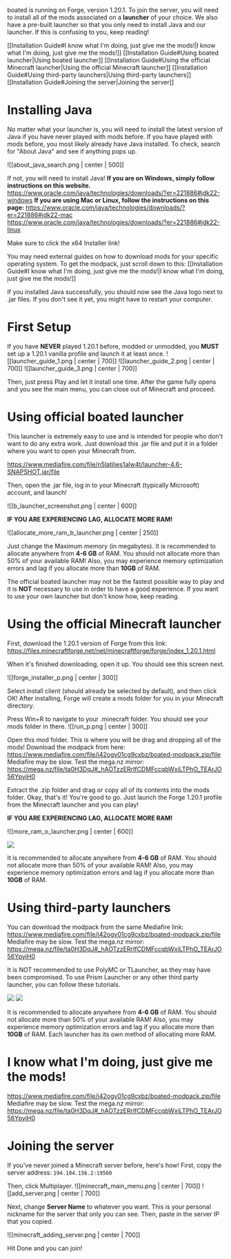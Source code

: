 boated is running on Forge, version 1.20.1. To join the server, you will need to install all of the mods associated on a **launcher** of your choice. We also have a pre-built launcher so that you only need to install Java and our launcher. If this is confusing to you, keep reading!

[[Installation Guide#I know what I'm doing, just give me the mods!|I know what I'm doing, just give me the mods!]]
[[Installation Guide#Using boated launcher|Using boated launcher]]
[[Installation Guide#Using the official Minecraft launcher|Using the official Minecraft launcher]]
[[Installation Guide#Using third-party launchers|Using third-party launchers]]
[[Installation Guide#Joining the server|Joining the server]]
# Installing Java
No matter what your launcher is, you will need to install the latest version of Java if you have never played with mods before. If you have played with mods before, you most likely already have Java installed. To check, search for "About Java" and see if anything pops up.

![[about_java_search.png | center | 500]]

If not, you will need to install Java!
**If you are on Windows, simply follow instructions on this website.**
https://www.oracle.com/java/technologies/downloads/?er=221886#jdk22-windows
**If you are using Mac or Linux, follow the instructions on this page:**
https://www.oracle.com/java/technologies/downloads/?er=221886#jdk22-mac
https://www.oracle.com/java/technologies/downloads/?er=221886#jdk22-linux

Make sure to click the x64 Installer link!

You may need external guides on how to download mods for your specific operating system. To get the modpack, just scroll down to this: [[Installation Guide#I know what I'm doing, just give me the mods!|I know what I'm doing, just give me the mods!]]

If you installed Java successfully, you should now see the Java logo next to .jar files. If you don't see it yet, you might have to restart your computer.
# First Setup
If you have **NEVER** played 1.20.1 before, modded or unmodded, you **MUST** set up a 1.20.1 vanilla profile and launch it at least once.
![[launcher_guide_1.png | center | 700]]
![[launcher_guide_2.png | center | 700]]
![[launcher_guide_3.png | center | 700]]

Then, just press Play and let it install one time. After the game fully opens and you see the main menu, you can close out of Minecraft and proceed.
# Using official boated launcher
This launcher is extremely easy to use and is intended for people who don't want to do any extra work. Just download this .jar file and put it in a folder where you want to open your Minecraft from. 

https://www.mediafire.com/file/n5latjlws1alw4t/launcher-4.6-SNAPSHOT.jar/file

Then, open the .jar file, log in to your Minecraft (typically Microsoft) account, and launch!

![[b_launcher_screenshot.png | center | 600]]

**IF YOU ARE EXPERIENCING LAG, ALLOCATE MORE RAM!**

![[allocate_more_ram_b_launcher.png | center | 250]]

Just change the Maximum memory (in megabytes). It is recommended to allocate anywhere from **4-6 GB** of RAM. You should not allocate more than 50% of your available RAM! Also, you may experience memory optimization errors and lag if you allocate more than **10GB** of RAM.

The official boated launcher may not be the fastest possible way to play and it is **NOT** necessary to use in order to have a good experience. If you want to use your own launcher but don't know how, keep reading.
# Using the official Minecraft launcher
First, download the 1.20.1 version of Forge from this link:
https://files.minecraftforge.net/net/minecraftforge/forge/index_1.20.1.html

When it's finished downloading, open it up. You should see this screen next.

![[forge_installer_p.png | center | 300]]

Select install client (should already be selected by default), and then click OK!
After installing, Forge will create a mods folder for you in your Minecraft directory.

Press Win+R to navigate to your .minecraft folder. You should see your mods folder in there.
![[run_p.png | center | 300]]

Open this mod folder. This is where you will be drag and dropping all of the mods!
Download the modpack from here:
https://www.mediafire.com/file/j42ogv01cg9cxbz/boated-modpack.zip/file
Mediafire may be slow. Test the mega.nz mirror:
https://mega.nz/file/ta0H3DqJ#_hAOTzzERrIfCDMFccqbWxiLTPhO_TEArJO56YpyiH0

Extract the .zip folder and drag or copy all of its contents into the mods folder. Okay, that's it! You're good to go. Just launch the Forge 1.20.1 profile from the Minecraft launcher and you can play!

**IF YOU ARE EXPERIENCING LAG, ALLOCATE MORE RAM!**

![[more_ram_o_launcher.png | center | 600]]

![](https://www.youtube.com/watch?v=PhhKiXtdEO0)

It is recommended to allocate anywhere from **4-6 GB** of RAM. You should not allocate more than 50% of your available RAM! Also, you may experience memory optimization errors and lag if you allocate more than **10GB** of RAM.
# Using third-party launchers
You can download the modpack from the same Mediafire link: https://www.mediafire.com/file/j42ogv01cg9cxbz/boated-modpack.zip/file
Mediafire may be slow. Test the mega.nz mirror:
https://mega.nz/file/ta0H3DqJ#_hAOTzzERrIfCDMFccqbWxiLTPhO_TEArJO56YpyiH0

It is NOT recommended to use PolyMC or TLauncher, as they may have been compromised.
To use Prism Launcher or any other third party launcher, you can follow these tutorials.

![](https://www.youtube.com/watch?v=CA2fdUzChCo)
![](https://www.youtube.com/watch?v=P21LUffrL1w)

It is recommended to allocate anywhere from **4-6 GB** of RAM. You should not allocate more than 50% of your available RAM! Also, you may experience memory optimization errors and lag if you allocate more than **10GB** of RAM. Each launcher has its own method of allocating more RAM.
# I know what I'm doing, just give me the mods!
https://www.mediafire.com/file/j42ogv01cg9cxbz/boated-modpack.zip/file
Mediafire may be slow. Test the mega.nz mirror:
https://mega.nz/file/ta0H3DqJ#_hAOTzzERrIfCDMFccqbWxiLTPhO_TEArJO56YpyiH0
# Joining the server
If you've never joined a Minecraft server before, here's how!
First, copy the server address: `194.104.156.2:19560`

Then, click Multiplayer.
![[minecraft_main_menu.png | center | 700]]
![[add_server.png | center | 700]]

Next, change **Server Name** to whatever you want. This is your personal nickname for the server that only you can see. Then, paste in the server IP that you copied.

![[minecraft_adding_server.png | center | 700]]

Hit Done and you can join!